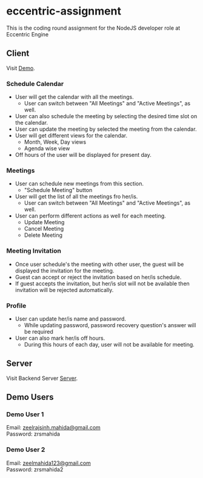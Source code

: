 # eccentric-assignment

This is the coding round assignment for the NodeJS developer role at Eccentric Engine

## Client

Visit [Demo](https://brilliant-moonbeam-1c0166.netlify.app).

### Schedule Calendar

- User will get the calendar with all the meetings.
  - User can switch between "All Meetings" and "Active Meetings", as well.
- User can also schedule the meeting by selecting the desired time slot on the calendar.
- User can update the meeting by selected the meeting from the calendar.
- User will get different views for the calendar.
  - Month, Week, Day views
  - Agenda wise view
- Off hours of the user will be displayed for present day.

### Meetings

- User can schedule new meetings from this section.
  - "Schedule Meeting" button
- User will get the list of all the meetings fro her/is.
  - User can switch between "All Meetings" and "Active Meetings", as well.
- User can perform different actions as well for each meeting.
  - Update Meeting
  - Cancel Meeting
  - Delete Meeting

### Meeting Invitation

- Once user schedule's the meeting with other user, the guest will be displayed the invitation for the meeting.
- Guest can accept or reject the invitation based on her/is schedule.
- If guest accepts the invitation, but her/is slot will not be available then invitation will be rejected automatically.

### Profile

- User can update her/is name and password.
  - While updating password, password recovery question's answer will be required
- User can also mark her/is off hours.
  - During this hours of each day, user will not be available for meeting.

## Server

Visit Backend Server [Server](https://tiny-tan-sea-urchin-tux.cyclic.app/api).

## Demo Users

### Demo User 1

Email: zeelrajsinh.mahida@gmail.com <br/>
Password: zrsmahida

### Demo User 2

Email: zeelmahida123@gmail.com <br/>
Password: zrsmahida2
